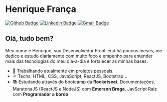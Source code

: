 

<!--
### Hi there 👋
**euhenriquefranca/euhenriquefranca** is a ✨ _special_ ✨ repository because its `README.md` (this file) appears on your GitHub profile.

Here are some ideas to get you started:

- 🔭 I’m currently working on ...
- 🌱 I’m currently learning ...
- 👯 I’m looking to collaborate on ...
- 🤔 I’m looking for help with ...
- 💬 Ask me about ...
- 📫 How to reach me: ...
- 😄 Pronouns: ...
- ⚡ Fun fact: ...
-->

# Henrique França
[![Github Badge](https://img.shields.io/badge/-Github-000?style=flat-square&logo=Github&logoColor=white&link=https://github.com/euhenriquefranca)](https://github.com/euhenriquefranca)
[![Linkedin Badge](https://img.shields.io/badge/-LinkedIn-blue?style=flat-square&logo=Linkedin&logoColor=white&link=https://www.linkedin.com/in/euhenquefranca/)](https://www.linkedin.com/in/euhenquefranca/)
[![Gmail Badge](https://img.shields.io/badge/-Gmail-c14438?style=flat-square&logo=Gmail&logoColor=white&link=mailto:euhenriquefranca@gmail.com)](mailto:euhenriquefranca@gmail.com)

## Olá, tudo bem?

Meu nome é Henrique, sou Desenvolvedor Front-end há poucos meses, me dedico e estudo diariamente com muito foco e empenho para entender mais das tecnologias do meu dia-a-dia e fortalecer as minhas bases.

- 💼 Trabalhando atualmente em projetos pessoais.
- ⚛ Techs: HTML, CSS, JavaScript, ReactJS, Bootstrap...
- 📚 Estudando através do bootcamp da **Rocketseat**, Documentações, MaratonaJS (ReactJS e NodeJS) com **Emerson Broga**, JavScript Raiz com **Programador a bordo** 

